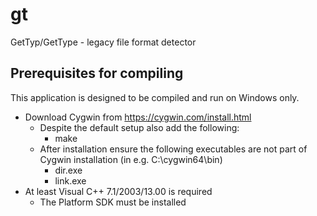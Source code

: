 # gt
GetTyp/GetType - legacy file format detector

## Prerequisites for compiling
This application is designed to be compiled and run on Windows only.
  * Download Cygwin from https://cygwin.com/install.html
    * Despite the default setup also add the following:
      * make
    * After installation ensure the following executables are not part of Cygwin installation (in e.g. C:\cygwin64\bin\)
      * dir.exe
      * link.exe
  * At least Visual C++ 7.1/2003/13.00 is required
    * The Platform SDK must be installed
